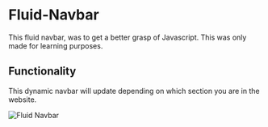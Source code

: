 # Fluid-Navbar
This fluid navbar, was to get a better grasp of Javascript. This was only made for learning purposes.

## Functionality 
This dynamic navbar will update depending on which section you are in the website.

![Fluid Navbar](C:\Users\salar\OneDrive\Bilder\gifs\fluid_navbar.gif)
